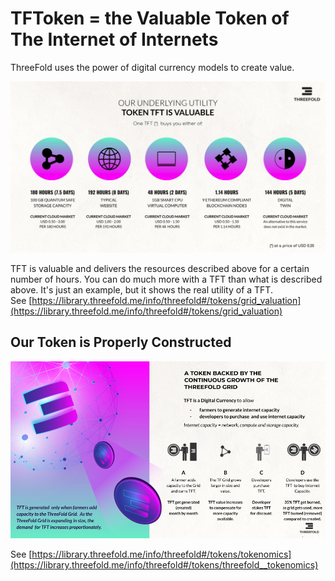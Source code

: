 # TFToken = the Valuable Token of The Internet of Internets

ThreeFold uses the power of digital currency models to create value. 


![alt_text](img/underlying_utility.png "image_tooltip")

TFT is valuable and delivers the resources described above for a certain number of hours. You can do much more with a TFT than what is described above. It's just an example, but it shows the real utility of a TFT. \
See [https://library.threefold.me/info/threefold#/tokens/grid_valuation](https://library.threefold.me/info/threefold#/tokens/grid_valuation) 


## Our Token is Properly Constructed


![alt_text](img/threefold_token_grid.png "image_tooltip")


See [https://library.threefold.me/info/threefold#/tokens/tokenomics](https://library.threefold.me/info/threefold#/tokens/threefold__tokenomics)
